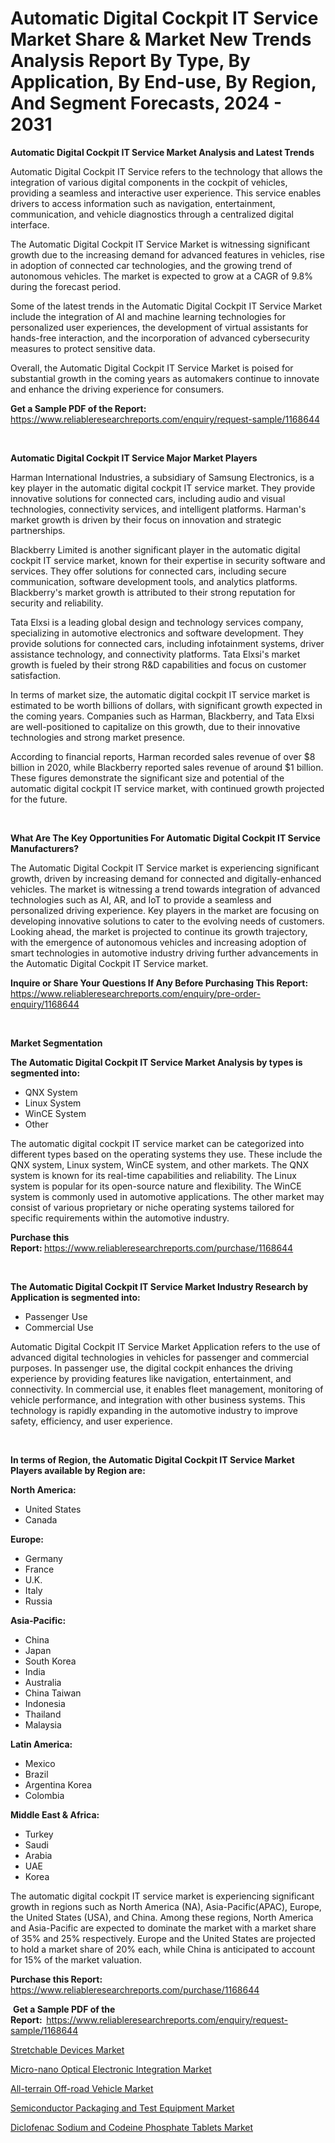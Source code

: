 <p><h1>Automatic Digital Cockpit IT Service Market Share & Market New Trends Analysis Report By Type, By Application, By End-use, By Region, And Segment Forecasts, 2024 - 2031</h1></p><p><strong>Automatic Digital Cockpit IT Service Market Analysis and Latest Trends</strong></p>
<p><p>Automatic Digital Cockpit IT Service refers to the technology that allows the integration of various digital components in the cockpit of vehicles, providing a seamless and interactive user experience. This service enables drivers to access information such as navigation, entertainment, communication, and vehicle diagnostics through a centralized digital interface.</p><p>The Automatic Digital Cockpit IT Service Market is witnessing significant growth due to the increasing demand for advanced features in vehicles, rise in adoption of connected car technologies, and the growing trend of autonomous vehicles. The market is expected to grow at a CAGR of 9.8% during the forecast period.</p><p>Some of the latest trends in the Automatic Digital Cockpit IT Service Market include the integration of AI and machine learning technologies for personalized user experiences, the development of virtual assistants for hands-free interaction, and the incorporation of advanced cybersecurity measures to protect sensitive data.</p><p>Overall, the Automatic Digital Cockpit IT Service Market is poised for substantial growth in the coming years as automakers continue to innovate and enhance the driving experience for consumers.</p></p>
<p><strong>Get a Sample PDF of the Report:&nbsp;</strong> <a href="https://www.reliableresearchreports.com/enquiry/request-sample/1168644">https://www.reliableresearchreports.com/enquiry/request-sample/1168644</a></p>
<p>&nbsp;</p>
<p><strong>Automatic Digital Cockpit IT Service Major Market Players</strong></p>
<p><p>Harman International Industries, a subsidiary of Samsung Electronics, is a key player in the automatic digital cockpit IT service market. They provide innovative solutions for connected cars, including audio and visual technologies, connectivity services, and intelligent platforms. Harman's market growth is driven by their focus on innovation and strategic partnerships.</p><p>Blackberry Limited is another significant player in the automatic digital cockpit IT service market, known for their expertise in security software and services. They offer solutions for connected cars, including secure communication, software development tools, and analytics platforms. Blackberry's market growth is attributed to their strong reputation for security and reliability.</p><p>Tata Elxsi is a leading global design and technology services company, specializing in automotive electronics and software development. They provide solutions for connected cars, including infotainment systems, driver assistance technology, and connectivity platforms. Tata Elxsi's market growth is fueled by their strong R&D capabilities and focus on customer satisfaction.</p><p>In terms of market size, the automatic digital cockpit IT service market is estimated to be worth billions of dollars, with significant growth expected in the coming years. Companies such as Harman, Blackberry, and Tata Elxsi are well-positioned to capitalize on this growth, due to their innovative technologies and strong market presence.</p><p>According to financial reports, Harman recorded sales revenue of over $8 billion in 2020, while Blackberry reported sales revenue of around $1 billion. These figures demonstrate the significant size and potential of the automatic digital cockpit IT service market, with continued growth projected for the future.</p></p>
<p>&nbsp;</p>
<p><strong>What Are The Key Opportunities For Automatic Digital Cockpit IT Service Manufacturers?</strong></p>
<p><p>The Automatic Digital Cockpit IT Service market is experiencing significant growth, driven by increasing demand for connected and digitally-enhanced vehicles. The market is witnessing a trend towards integration of advanced technologies such as AI, AR, and IoT to provide a seamless and personalized driving experience. Key players in the market are focusing on developing innovative solutions to cater to the evolving needs of customers. Looking ahead, the market is projected to continue its growth trajectory, with the emergence of autonomous vehicles and increasing adoption of smart technologies in automotive industry driving further advancements in the Automatic Digital Cockpit IT Service market.</p></p>
<p><strong>Inquire or Share Your Questions If Any Before Purchasing This Report:</strong> <a href="https://www.reliableresearchreports.com/enquiry/pre-order-enquiry/1168644">https://www.reliableresearchreports.com/enquiry/pre-order-enquiry/1168644</a></p>
<p>&nbsp;</p>
<p><strong>Market Segmentation</strong></p>
<p><strong>The Automatic Digital Cockpit IT Service Market Analysis by types is segmented into:</strong></p>
<p><ul><li>QNX System</li><li>Linux System</li><li>WinCE System</li><li>Other</li></ul></p>
<p><p>The automatic digital cockpit IT service market can be categorized into different types based on the operating systems they use. These include the QNX system, Linux system, WinCE system, and other markets. The QNX system is known for its real-time capabilities and reliability. The Linux system is popular for its open-source nature and flexibility. The WinCE system is commonly used in automotive applications. The other market may consist of various proprietary or niche operating systems tailored for specific requirements within the automotive industry.</p></p>
<p><strong>Purchase this Report:&nbsp;</strong><a href="https://www.reliableresearchreports.com/purchase/1168644">https://www.reliableresearchreports.com/purchase/1168644</a></p>
<p>&nbsp;</p>
<p><strong>The Automatic Digital Cockpit IT Service Market Industry Research by Application is segmented into:</strong></p>
<p><ul><li>Passenger Use</li><li>Commercial Use</li></ul></p>
<p><p>Automatic Digital Cockpit IT Service Market Application refers to the use of advanced digital technologies in vehicles for passenger and commercial purposes. In passenger use, the digital cockpit enhances the driving experience by providing features like navigation, entertainment, and connectivity. In commercial use, it enables fleet management, monitoring of vehicle performance, and integration with other business systems. This technology is rapidly expanding in the automotive industry to improve safety, efficiency, and user experience.</p></p>
<p>&nbsp;</p>
<p><strong>In terms of Region, the Automatic Digital Cockpit IT Service Market Players available by Region are:</strong></p>
<p>
    <p> <strong> North America: </strong>
        <ul>
            <li>United States</li>
            <li>Canada</li>
        </ul>
        </p> 
    <p> <strong> Europe: </strong>
        <ul>
            <li>Germany</li>
            <li>France</li>
            <li>U.K.</li>
            <li>Italy</li>
            <li>Russia</li>
        </ul>
        </p> 
    <p> <strong> Asia-Pacific: </strong>
        <ul>
            <li>China</li>
            <li>Japan</li>
            <li>South Korea</li>
            <li>India</li>
            <li>Australia</li>
            <li>China Taiwan</li>
            <li>Indonesia</li>
            <li>Thailand</li>
            <li>Malaysia</li>
        </ul>
        </p> 
    <p> <strong> Latin America: </strong>
        <ul>
            <li>Mexico</li>
            <li>Brazil</li>
            <li>Argentina Korea</li>
            <li>Colombia</li>
        </ul>
        </p> 
    <p> <strong> Middle East & Africa: </strong>
        <ul>
            <li>Turkey</li>
            <li>Saudi</li>
            <li>Arabia</li>
            <li>UAE</li>
            <li>Korea</li>
        </ul>
    </p>
    </p>
<p><p>The automatic digital cockpit IT service market is experiencing significant growth in regions such as North America (NA), Asia-Pacific(APAC), Europe, the United States (USA), and China. Among these regions, North America and Asia-Pacific are expected to dominate the market with a market share of 35% and 25% respectively. Europe and the United States are projected to hold a market share of 20% each, while China is anticipated to account for 15% of the market valuation.</p></p>
<p><strong>Purchase this Report: </strong><a href="https://www.reliableresearchreports.com/purchase/1168644">https://www.reliableresearchreports.com/purchase/1168644</a></p>
<p>&nbsp;<strong>Get a Sample PDF of the Report:&nbsp;&nbsp;</strong><a href="https://www.reliableresearchreports.com/enquiry/request-sample/1168644">https://www.reliableresearchreports.com/enquiry/request-sample/1168644</a></p>
<p><strong></strong></p>
<p><p><a href="https://confirmed-shield-e13.notion.site/Stretchable-Devices-Market-Furnish-Information-about-Market-Size-Market-Share-Market-Dynamics-and-49d7424aa08d4bc3932d2fcf7d202ef9">Stretchable Devices Market</a></p><p><a href="https://github.com/beatblasta/Market-Research-Report-List-2/blob/main/micro-nano-optical-electronic-integration-market.md">Micro-nano Optical Electronic Integration Market</a></p><p><a href="https://funky-papaya-cf4.notion.site/All-terrain-Off-road-Vehicle-Market-Size-Growth-and-Forecast-from-2024-2031-8792362094ec49308e8063a33405f211">All-terrain Off-road Vehicle Market</a></p><p><a href="https://view.publitas.com/reportprime-1/semiconductor-packaging-and-test-equipment-market-size-market-share-and-global-market-analysis-report-2024-2031-k8aojqv6owpg/">Semiconductor Packaging and Test Equipment Market</a></p><p><a href="https://github.com/angelajermaine/Market-Research-Report-List-2/blob/main/diclofenac-sodium-and-codeine-phosphate-tablets-market.md">Diclofenac Sodium and Codeine Phosphate Tablets Market</a></p></p>